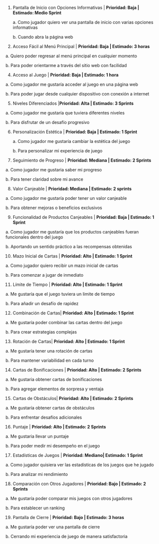 1. Pantalla de Inicio con Opciones Informativas | **Prioridad: Baja | Estimado: Medio Sprint**

   a. Como jugador quiero ver una pantalla de inicio con varias opciones informativas

   b. Cuando abra la página web
  
3. Acceso Fácil al Menú Principal | **Prioridad: Baja | Estimado: 3 horas**

  a. Quiero poder regresar al menú principal en cualquier momento
 
  b. Para poder orientarme  a través del sitio web con facilidad
  
4. Acceso al Juego | **Prioridad: Baja | Estimado: 1 hora**
  
  a. Como jugador me gustaría acceder al juego en una página web
  
  b. Para poder jugar desde cualquier dispositivo con conexión a internet 

5. Niveles Diferenciados |**Prioridad: Alta | Estimado: 3 Sprints**
 
  a. Como jugador me gustaría que tuviera diferentes niveles 
 
  b. Para disfrutar de un desafío progresivo

6. Personalización Estética | **Prioridad: Baja | Estimado: 1 Sprint**

   a. Como jugador me gustaría cambiar la estética del juego

   b. Para personalizar mi experiencia de juego
  
8. Seguimiento de Progreso | **Prioridad: Mediana | Estimado: 2 Sprints**
 
  a. Como jugador me gustaria saber mi progreso
  
  b. Para tener claridad sobre mi avance

8. Valor Canjeable | **Prioridad: Mediana | Estimado: 2 sprints**

  a. Como jugador me gustaría poder tener un valor canjeable
  
  b. Para obtener mejoras o beneficios exclusivos

9. Funcionalidad de Productos Canjeables | **Prioridad: Baja | Estimado: 1 Sprint**

  a. Como jugador me gustaría que los productos canjeables fueran funcionales dentro del juego
  
  b. Aportando un sentido práctico a las recompensas obtenidas

10. Mazo Inicial de Cartas | **Prioridad: Alto | Estimado: 1 Sprint**

  a. Como jugador quiero recibir un mazo inicial de cartas
  
  b. Para comenzar a jugar de inmediato

11. Límite de Tiempo | **Prioridad: Alto | Estimado: 1 Sprint**

  a. Me gustaría que el juego tuviera un limite de tiempo
  
  b. Para añadir un desafío de rapidez

12. Combinación de Cartas| **Prioridad: Alto | Estimado: 1 Sprint**

  a. Me gustaría poder combinar las cartas dentro del juego 
  
  b. Para crear estrategias complejas

13. Rotación de Cartas| **Prioridad: Alto | Estimado: 1 Sprint**

  a. Me gustaría tener una rotación de cartas
  
  b. Para mantener variabilidad en cada turno

14. Cartas de Bonificaciones | **Prioridad: Alto | Estimado: 2 Sprints**

  a. Me gustaria obtener cartas de  bonificaciones
  
  b. Para agregar elementos de sorpresa y ventaja

15. Cartas de Obstáculos| **Prioridad: Alto | Estimado: 2 Sprints**

  a. Me gustaría obtener cartas de obstáculos 
  
  b. Para enfrentar desafíos adicionales

16. Puntaje | **Prioridad: Alto | Estimado: 2 Sprints**

  a. Me gustaria llevar un puntaje 
 
  b. Para poder medir mi desempeño en el juego

17. Estadísticas de Juegos | **Prioridad: Mediano| Estimado: 1 Sprint**

  a. Como jugador quisiera ver las estadísticas de los juegos que he jugado
  
  b. Para analizar mi rendimiento

18. Comparación con Otros Jugadores | **Prioridad: Bajo | Estimado: 2 Sprints**

  a. Me gustaría poder comparar mis juegos con otros jugadores 
  
  b. Para establecer un ranking

19. Pantalla de Cierre | **Prioridad: Bajo | Estimado: 3 horas**

  a. Me gustaría poder ver una pantalla de cierre
  
  b. Cerrando mi experiencia de juego de manera satisfactoria














